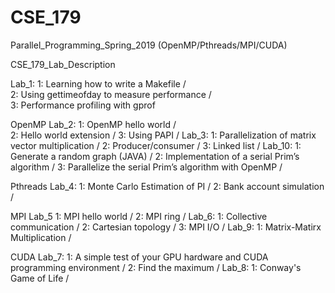 # CSE_179
Parallel_Programming_Spring_2019 (OpenMP/Pthreads/MPI/CUDA)

CSE_179_Lab_Description

Lab_1:
	1: Learning how to write a Makefile /  
	2: Using gettimeofday to measure performance /  
	3: Performance profiling with gprof

OpenMP
	Lab_2:
		1: OpenMP hello world /  
		2: Hello world extension /
		3: Using PAPI /
	Lab_3:
		1: Parallelization of matrix vector multiplication  /
		2: Producer/consumer  /
		3: Linked list  / 
	Lab_10:
		1: Generate a random graph (JAVA)  /
		2: Implementation of a serial Prim’s algorithm / 
		3: Parallelize the serial Prim’s algorithm with OpenMP  / 
		
Pthreads
	Lab_4: 
		1: Monte Carlo Estimation of PI / 
		2: Bank account simulation / 

MPI
	Lab_5
		1: MPI hello world / 
		2: MPI ring / 
	Lab_6:
		1: Collective communication / 
		2: Cartesian topology / 
		3: MPI I/O / 
	Lab_9:
		1: Matrix-Matirx Multiplication /  

CUDA
	Lab_7:
		1: A simple test of your GPU hardware and CUDA programming environment / 
		2: Find the maximum / 
	Lab_8:
		1: Conway's Game of Life / 

